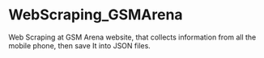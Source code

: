 # WebScraping_GSMArena

Web Scraping at GSM Arena website, that collects information from all the mobile phone, then save It into JSON files.
